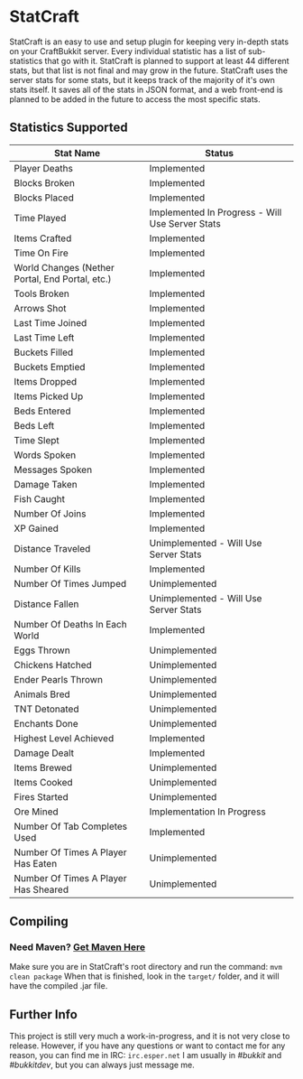 StatCraft
=========

StatCraft is an easy to use and setup plugin for keeping very in-depth stats on your CraftBukkit server. Every individual
statistic has a list of sub-statistics that go with it. StatCraft is planned to support at least 44 different stats, but
that list is not final and may grow in the future. StatCraft uses the server stats for some stats, but it keeps track
of the majority of it's own stats itself. It saves all of the stats in JSON format, and a web front-end is planned to be
added in the future to access the most specific stats.

Statistics Supported
--------------------

|                  Stat Name                      |                       Status                    |
|-------------------------------------------------|-------------------------------------------------|
| Player Deaths                                   | Implemented                                     |
| Blocks Broken                                   | Implemented                                     |
| Blocks Placed                                   | Implemented                                     |
| Time Played                                     | Implemented In Progress - Will Use Server Stats |
| Items Crafted                                   | Implemented                                     |
| Time On Fire                                    | Implemented                                     |
| World Changes (Nether Portal, End Portal, etc.) | Implemented                                     |
| Tools Broken                                    | Implemented                                     |
| Arrows Shot                                     | Implemented                                     |
| Last Time Joined                                | Implemented                                     |
| Last Time Left                                  | Implemented                                     |
| Buckets Filled                                  | Implemented                                     |
| Buckets Emptied                                 | Implemented                                     |
| Items Dropped                                   | Implemented                                     |
| Items Picked Up                                 | Implemented                                     |
| Beds Entered                                    | Implemented                                     |
| Beds Left                                       | Implemented                                     |
| Time Slept                                      | Implemented                                     |
| Words Spoken                                    | Implemented                                     |
| Messages Spoken                                 | Implemented                                     |
| Damage Taken                                    | Implemented                                     |
| Fish Caught                                     | Implemented                                     |
| Number Of Joins                                 | Implemented                                     |
| XP Gained                                       | Implemented                                     |
| Distance Traveled                               | Unimplemented - Will Use Server Stats           |
| Number Of Kills                                 | Implemented                                     |
| Number Of Times Jumped                          | Unimplemented                                   |
| Distance Fallen                                 | Unimplemented - Will Use Server Stats           |
| Number Of Deaths In Each World                  | Implemented                                     |
| Eggs Thrown                                     | Unimplemented                                   |
| Chickens Hatched                                | Unimplemented                                   |
| Ender Pearls Thrown                             | Unimplemented                                   |
| Animals Bred                                    | Unimplemented                                   |
| TNT Detonated                                   | Unimplemented                                   |
| Enchants Done                                   | Unimplemented                                   |
| Highest Level Achieved                          | Implemented                                     |
| Damage Dealt                                    | Implemented                                     |
| Items Brewed                                    | Unimplemented                                   |
| Items Cooked                                    | Unimplemented                                   |
| Fires Started                                   | Unimplemented                                   |
| Ore Mined                                       | Implementation In Progress                      |
| Number Of Tab Completes Used                    | Implemented                                     |
| Number Of Times A Player Has Eaten              | Unimplemented                                   |
| Number Of Times A Player Has Sheared            | Unimplemented                                   |

Compiling
---------

### Need Maven? [Get Maven Here](http://maven.apache.org/download.cgi)

Make sure you are in StatCraft's root directory and run the command:
`mvm clean package`
When that is finished, look in the `target/` folder, and it will have the compiled .jar file.

Further Info
------------

This project is still very much a work-in-progress, and it is not very close to release. However, if you have any questions
or want to contact me for any reason, you can find me in IRC:
`irc.esper.net`
I am usually in *#bukkit* and *#bukkitdev*, but you can always just message me.

